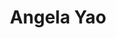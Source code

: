 ---
layout: page
title: Angela Yao
description: National U. of Singapore
img: assets/img/organizers/angela_yao.jpg
importance: 2
redirect: https://www.comp.nus.edu.sg/~ayao/
category: work
giscus_comments: false
---